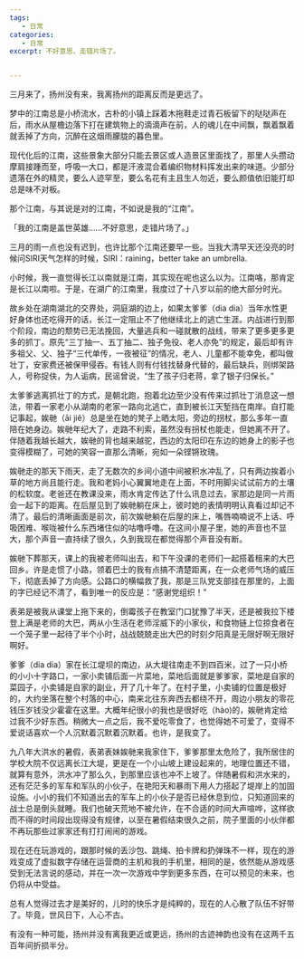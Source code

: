 ```yaml
---
tags:
   - 日常
categories:
   - 日常
excerpt: 不好意思，走错片场了。


---
```






三月来了，扬州没有来，我离扬州的距离反而是更远了。



梦中的江南总是小桥流水，古朴的小镇上踩着木拖鞋走过青石板留下的哒哒声在后，雨水从屋檐边落下打在建筑物上的滴滴声在前，人的魂儿在中间飘，飘着飘着就丢掉了方向，沉醉在这烟雨朦胧的暮色里。



现代化后的江南，这些景象大部分只能去景区或人造景区里面找了，那里人头攒动摩肩接踵而至，呼吸一大口，都是汗液混合着编织物材料挥发出来的味道。少部分遗落在外的精灵，要么人迹罕至，要么名花有主且生人勿近，要么颜值依旧能打却总是味不对板。



那个江南，与其说是对的江南，不如说是我的“江南”。



「我的江南是盖世英雄......不好意思，走错片场了。」



三月的雨一点也没有迟到，也许比那个江南还要早一些。当我大清早天还没亮的时候问SIRI天气怎样的时候，SIRI：raining，better take an umbrella.



小时候，我一直觉得长江以南就是江南，其实现在呢也这么以为。江南咯，那肯定是长江以南啦。于是，在湖广的江南里，我度过了十八岁以前的绝大部分时光。



故乡处在湖南湖北的交界处，洞庭湖的边上，如果太爹爹（dia dia）当年水性更好身体也还吃得开的话，长江一定阻止不了他继续北上的逃亡生涯。内战进行到那个阶段，南边的颓势已无法挽回，大量逃兵和一碰就散的战线，带来了更多更多更多的抓丁。原先“三丁抽一、五丁抽二、独子免役、老人亦免”的规定，最后却有许多祖父、父、独子“三代单传，一夜被征”的情况，老人、儿童都不能幸免，都叫做壮丁，安家费还被保甲侵吞。有钱人则有付钱找替身代替的，最后缺兵，则绑架路人，号称捉伕，为人诟病，民谣曾说，“生了孩子归老蒋，拿了银子归保长。”



太爹爹逃离抓壮丁的方式，是朝北跑，抱着北边至少没有传来过抓壮丁消息这一想法，带着一家老小从湖南的老家一路向北逃亡，直到被长江天堑挡在南岸。自打能记事起，娭毑（āi jiě）总是坐在她的凳子上晒太阳，旁边的拐杖，那么多年一直陪在她身边。娭毑年纪大了，走路不利索，虽然没有拐杖也能走，但她离不开了。伴随着我越长越大，娭毑的背也越来越驼，西边的太阳印在东边的她身上的影子也变得模糊了，可她的笑容一直那么清晰，宛如一朵铿锵玫瑰。



娭毑走的那天下雨天，走了无数次的乡间小道中间被积水冲乱了，只有两边挨着小草的地方尚且能行走。我和老妈小心翼翼地走在上面，不时用脚尖试试前方的土壤的松软度。老爸还在教课没来，雨水肯定传达了什么讯息过去，家那边是同一片雨会一起下的距离。在后屋见到了娭毑躺在床上，彼时她的表情明明认真看过却记不清了。最后的清晰画面是前次，前次娭毑躺在后屋的床上，嘴唇喃喃说不上话、呼吸困难、喉咙被什么东西堵住似的咕噜呼噜。在这间小屋子里，她的声音也不显大，那个声音一直持续了很久，久到我现在都觉得那个声音没有断。



娭毑下葬那天，课上的我被老师叫出去，和下午没课的老师们一起搭着租来的大巴回乡。许是走惯了小路，领着巴士的我有点搞不清楚距离，在一众老师气场的威压下，彻底丢掉了方向感。公路口的横幅救了我，那是三队党支部挂在那里的，上面的字已经记不清了，看到唯一的反应是：“感谢党组织！”



表弟是被我从课堂上拖下来的，倒霉孩子在教室门口犹豫了半天，还是被我拉下楼登上满是老师的大巴，两从小生活在老师淫威下的小家伙，和食物链上位掠食者在一个笼子里一起待了半个小时，战战兢兢走出大巴的时刻夕阳真是无限好啊无限好啊好。



爹爹（dia dia）家在长江堤坝的南边，从大堤往南走不到四百米，过了一只小桥的小小十字路口，一家小卖铺后面一片菜地，菜地后面就是爹爹家，菜地是自家的菜园子，小卖铺是自家的副业，开了几十年了。在村子里，小卖铺的位置是极好的，大约坐落在整个村落的中心，南来北往东奔西去都绕不开，周边小朋友的零花钱压岁钱没少霍霍在这里。大概年纪很小的我也是很好吃（hào)的，娭毑肯定给过我不少好东西。稍微大一点之后，我不爱吃零食了，也觉得她不可爱了，变得不爱说话喜欢一个人沉默着沉默着沉默着。也许，是我变了。



九八年大洪水的暑假，表弟表妹娭毑来我家住下，爹爹那里太危险了，我所居住的学校大院不仅远离长江大堤，更是在一个小山坡上建设起来的，地理位置还不错，就算有意外，洪水冲了那么久，到那里应该也冲不上坡了。伴随暑假和洪水来的，还有茫茫多的军车和军队的小伙子，在艳阳天和暴雨下用人力搭起了堤岸上的加固设施。小小的我们不知道出去的军车上的小伙子是否已经休息到位，只知道回来的战士总是倒头就睡。我们也破天荒地不被允许，在不合适的时间大声喧哗，这样欲而不得的时间段出现得没有规律，以至在暑假结束很久之前，院子里面的小伙伴都不再玩那些过家家还有打打闹闹的游戏。



现在还在玩游戏的，跟那时候的丢沙包、跳绳、拍卡牌和扔弹珠不一样，现在的游戏变成了虚拟数字存储在运营商的主机和我的手机里，相同的是，依然能从游戏感受到无法言说的感动，并在一次一次游戏中学到更多东西，在可以预见的未来，也仍将从中受益。



总有人觉得过去才是美好的，儿时的快乐才是纯粹的，现在的人心散了队伍不好带了。毕竟，世风日下，人心不古。



有没有一种可能，扬州并没有离我更近或更远，扬州的古迹神韵也没有在这两千五百年间折损半分。